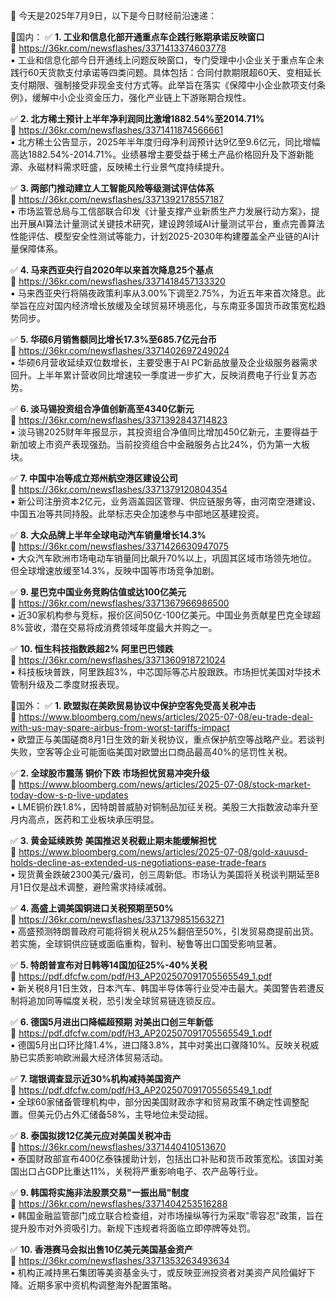 📅 今天是2025年7月9日，以下是今日财经前沿速递：

📌国内：
✅ **1. 工业和信息化部开通重点车企践行账期承诺反映窗口**  
🔗 https://36kr.com/newsflashes/3371413374603778  
▪️ 工业和信息化部今日开通线上问题反映窗口，专门受理中小企业关于重点车企未践行60天货款支付承诺等四类问题。具体包括：合同付款期限超60天、变相延长支付期限、强制接受非现金支付方式等。此举旨在落实《保障中小企业款项支付条例》，缓解中小企业资金压力，强化产业链上下游账期合规性。

✅ **2. 北方稀土预计上半年净利润同比激增1882.54%至2014.71%**  
🔗 https://36kr.com/newsflashes/3371411874566661  
▪️ 北方稀土公告显示，2025年半年度归母净利润预计达9亿至9.6亿元，同比增幅高达1882.54%-2014.71%。业绩暴增主要受益于稀土产品价格回升及下游新能源、永磁材料需求旺盛，反映稀土行业景气度持续提升。

✅ **3. 两部门推动建立人工智能风险等级测试评估体系**  
🔗 https://36kr.com/newsflashes/3371392178557187  
▪️ 市场监管总局与工信部联合印发《计量支撑产业新质生产力发展行动方案》，提出开展AI算法计量测试关键技术研究，建设跨领域AI计量测试平台，重点完善算法性能评估、模型安全性测试等能力，计划2025-2030年构建覆盖全产业链的AI计量保障体系。

✅ **4. 马来西亚央行自2020年以来首次降息25个基点**  
🔗 https://36kr.com/newsflashes/3371418457133320  
▪️ 马来西亚央行将隔夜政策利率从3.00%下调至2.75%，为近五年来首次降息。此举旨在应对国内经济增长放缓及全球贸易环境恶化，与东南亚多国货币政策宽松趋势同步。

✅ **5. 华硕6月销售额同比增长17.3%至685.7亿元台币**  
🔗 https://36kr.com/newsflashes/3371402697249024  
▪️ 华硕6月营收延续双位数增长，主要受惠于AI PC新品放量及企业级服务器需求回升。上半年累计营收同比增速较一季度进一步扩大，反映消费电子行业复苏态势。

✅ **6. 淡马锡投资组合净值创新高至4340亿新元**  
🔗 https://36kr.com/newsflashes/3371392843714823  
▪️ 淡马锡2025财年年报显示，其投资组合净值同比增加450亿新元，主要得益于新加坡上市资产表现强劲。当前投资组合中金融服务占比24%，仍为第一大板块。

✅ **7. 中国中冶等成立郑州航空港区建设公司**  
🔗 https://36kr.com/newsflashes/3371379120804354  
▪️ 新公司注册资本2亿元，业务涵盖园区管理、供应链服务等，由河南空港建设、中国五冶等共同持股。此举标志央企加速参与中部地区基建投资。

✅ **8. 大众品牌上半年全球电动汽车销量增长14.3%**  
🔗 https://36kr.com/newsflashes/3371426630947075  
▪️ 大众汽车欧洲市场电动车销量同比飙升70%以上，巩固其区域市场领先地位。但全球增速放缓至14.3%，反映中国等市场竞争加剧。

✅ **9. 星巴克中国业务竞购估值或达100亿美元**  
🔗 https://36kr.com/newsflashes/3371367966986500  
▪️ 近30家机构参与竞标，报价区间50亿-100亿美元。中国业务贡献星巴克全球超8%营收，潜在交易将成消费领域年度最大并购之一。

✅ **10. 恒生科技指数跌超2% 阿里巴巴领跌**  
🔗 https://36kr.com/newsflashes/3371360918721024  
▪️ 科技板块普跌，阿里跌超3%，中芯国际等芯片股跟跌。市场担忧美国对华技术管制升级及二季度财报表现。

📌国外：
✅ **1. 欧盟拟在美欧贸易协议中保护空客免受高关税冲击**  
🔗 https://www.bloomberg.com/news/articles/2025-07-08/eu-trade-deal-with-us-may-spare-airbus-from-worst-tariffs-impact  
▪️ 欧盟正与美国磋商8月1日生效的新关税协议，重点保护航空等战略产业。若谈判失败，空客等企业可能面临美国对欧盟出口商品最高40%的惩罚性关税。

✅ **2. 全球股市震荡 铜价下跌 市场担忧贸易冲突升级**  
🔗 https://www.bloomberg.com/news/articles/2025-07-08/stock-market-today-dow-s-p-live-updates  
▪️ LME铜价跌1.8%，因特朗普威胁对铜制品加征关税。美股三大指数波动率升至月内高点，医药和工业板块承压明显。

✅ **3. 黄金延续跌势 美国推迟关税截止期未能缓解担忧**  
🔗 https://www.bloomberg.com/news/articles/2025-07-08/gold-xauusd-holds-decline-as-extended-us-negotiations-ease-trade-fears  
▪️ 现货黄金跌破2300美元/盎司，创三周新低。市场认为美国将关税谈判期延至8月1日仅是战术调整，避险需求持续减弱。

✅ **4. 高盛上调美国铜进口关税预期至50%**  
🔗 https://36kr.com/newsflashes/3371379851563271  
▪️ 高盛预测特朗普政府可能将铜关税从25%翻倍至50%，引发贸易商提前出货。若实施，全球铜供应链或面临重构，智利、秘鲁等出口国受影响显著。

✅ **5. 特朗普宣布对日韩等14国加征25%-40%关税**  
🔗 https://pdf.dfcfw.com/pdf/H3_AP202507091705565549_1.pdf  
▪️ 新关税8月1日生效，日本汽车、韩国半导体等行业受冲击最大。美国警告若遭反制将追加同等幅度关税，恐引发全球贸易链连锁反应。

✅ **6. 德国5月进出口降幅超预期 对美出口创三年新低**  
🔗 https://pdf.dfcfw.com/pdf/H3_AP202507091705565549_1.pdf  
▪️ 德国5月出口环比降1.4%，进口降3.8%，其中对美出口骤降10%。反映关税威胁已实质影响欧洲最大经济体贸易活动。

✅ **7. 瑞银调查显示近30%机构减持美国资产**  
🔗 https://pdf.dfcfw.com/pdf/H3_AP202507091705565549_1.pdf  
▪️ 全球60家储备管理机构中，部分因美国财政赤字和贸易政策不确定性调整配置。但美元仍占外汇储备58%，主导地位未受动摇。

✅ **8. 泰国拟拨12亿美元应对美国关税冲击**  
🔗 https://36kr.com/newsflashes/3371440410513670  
▪️ 泰国财政部宣布400亿泰铢援助计划，包括出口补贴和货币政策宽松。该国对美国出口占GDP比重达11%，关税将严重影响电子、农产品等行业。

✅ **9. 韩国将实施非法股票交易"一振出局"制度**  
🔗 https://36kr.com/newsflashes/3371404253516288  
▪️ 韩国金融监管部门成立联合检查组，对市场操纵等行为采取"零容忍"政策，旨在提升股市对外资吸引力。新规下违规者将面临立即停牌等处罚。

✅ **10. 香港赛马会拟出售10亿美元美国基金资产**  
🔗 https://36kr.com/newsflashes/3371353263493634  
▪️ 机构正减持黑石集团等美资基金头寸，或反映亚洲投资者对美资产风险偏好下降。近期多家中资机构调整海外配置策略。